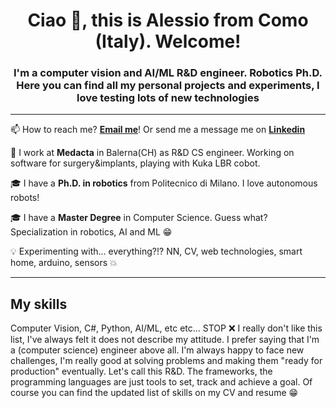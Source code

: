 <h1 align="center">Ciao 👋, this is Alessio from Como (Italy). Welcome!</h1>
<h3 align="center">I'm a computer vision and AI/ML R&D engineer. Robotics Ph.D. Here you can find all my personal projects and experiments, I love testing lots of new technologies</h3>

* * *


📫 How to reach me? **[Email me](mailto:f.alemauro@gmail.com)**! Or send me a message me on **[Linkedin](https://www.linkedin.com/in/alemauro/)**

🔭 I work at **Medacta** in Balerna(CH) as R&D CS engineer. Working on software for surgery&implants, playing with Kuka LBR cobot.

🎓 I have a **Ph.D. in robotics** from Politecnico di Milano. I love autonomous robots!

🎓 I have a **Master Degree** in Computer Science. Guess what? Specialization in robotics, AI and ML :grin:

:bulb: Experimenting with... everything?!? NN, CV, web technologies, smart home, arduino, sensors :boom:

* * *

## My skills

Computer Vision, C#, Python, AI/ML, etc etc... STOP :x: I really don't like this list, I've always felt it does not describe my attitude. I prefer saying that I'm a (computer science) engineer above all. I'm always happy to face new challenges, I'm really good at solving problems and making them "ready for production" eventually. Let's call this R&D. The frameworks, the programming languages are just tools to set, track and achieve a goal. Of course you can find the updated list of skills on my CV and resume :grin:
